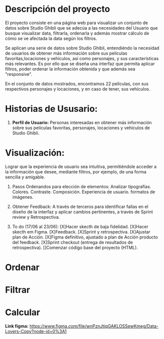 # **Descripción del proyecto**
El proyecto consiste en una página web para visualizar un conjunto de datos sobre Studio Ghibli que se adecúa a las necesidades del Usuario que busque visualizar data, filtrarla, ordenarla y además mostrar cálculo de cómo se ve afectada la data según los filtros.

Se aplican una serie de datos sobre Studio Ghibli, entendiéndo la necesidad de usuarios de obtener más información sobre sus películas favoritas,locaciones y vehículos, así como personajes,
y sus características más relevantes. Es por ello que se diseña una interfaz que permita aplicar filtros, poder ordenar la información obtenida y que además sea "responsive".

En el conjunto de datos mostrados, encontramos 22 películas, con sus respectivos personajes y locaciones, y en caso de tener, sus vehículos.

# **Historias de Ususario:**

1. **Perfil de Usuario:**
Personas interesadas en obtener más información sobre sus películas favoritas, personajes, locaciones y vehículos de Studio Ghibli.

# **Visualización:**
Lograr que la experiencia de usuario sea intuitiva, permitiéndole acceder a la información que desee, mediante filtros, por ejemplo, de una forma sencilla y amigable.

1. Pasos Ordenandos para elección de elementos:
	Analizar tipografías.
	Colores.
	Contraste.
	Composición.
	Experiencia de usuario.
	formatos de imágenes.

2. Obtener Feedback:
	A través de terceros para identificar fallas en el diseño de la interfaz y aplicar cambios pertinentes, a través de Sprint review y Retrospectiva.

3. To do (17/06 al 23/06):
	[X]Hacer skecth de baja fidelidad.
	[X]Hacer skecth em Figma.
	[X]Feedback.
	[X]Sprint y retrospectiva.
	[X]Ajustar plan de Acción.
	[X]Figma definitivo, ajustado a plan de Acción producto del feedback.
	[X]Sprint checkout (entrega de resultados de retrospectiva).
	[]Comenzar código base del proyecto (HTML).

# Ordenar
# Filtrar
# Calcular

**Link figma:**
https://www.figma.com/file/wnPznJtjqGAKLOSSewKmeg/Data-Lovers-Copy?node-id=0%3A1